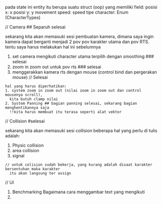 pada state ini entity itu berupa suatu struct (oop) yang memiliki field:
  posisi x: x
  posisi y: y
  movement speed: speed
  tipe character: Enum (CharacterTypes)



// Camera ## Separuh selesai

  sekarang kita akan memasuki sesi pembuatan kamera, dimana saya ingin kamera dapat berganti menjadi 2 pov
  pov karakter utama dan pov RTS. tentu saya harus melakukan hal ini sebelumnya

  1. set camera mengikuti character utama terpilih dengan smoothing ### selesai
  2. zoom in zoom out untuk pov rts ### selesai
  3. menggerakkan kamera rts dengan mouse (control bind dan pergerakan mouse) // Selesai

    hal yang harus diperhatikan: 
    1. system zoom in zoom out (nilai zoom in zoom out dan control mousenya scroll),
      kita butuh clamp nilai
    2. System Panning ## bagian panning selesai, sekarang bagian menghentikannya saja
      !!kita harus membuat itu terasa seperti alat vektor
      
// Collision #selesai

  sekarang kita akan memasuki sesi collision
  beberapa hal yang perlu di tulis adalah:

  1. Physic collision
  2. area collision
  3. signal

    // untuk colision sudah bekerja, yang kurang adalah disaat karakter bersentuhan maka karakter
      itu akan langsung ter assign

  // UI

  1. Benchmarking
    Bagaimana cara menggambar text yang mengikuti
  2. 
